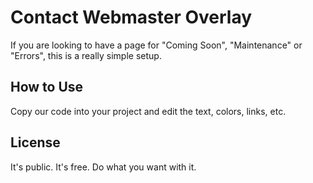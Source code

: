 # Contact Webmaster Overlay

If you are looking to have a page for "Coming Soon", "Maintenance" or "Errors", this is a really simple setup.

## How to Use

Copy our code into your project and edit the text, colors, links, etc.

## License

It's public. It's free. Do what you want with it. 
